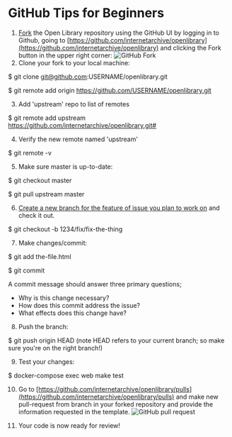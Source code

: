 # GitHub Tips for Beginners
1. [Fork](https://gist.github.com/Chaser324/ce0505fbed06b947d962) the Open Library repository using the GitHub UI by logging in to Github, going to [https://github.com/internetarchive/openlibrary](https://github.com/internetarchive/openlibrary) and clicking the Fork button in the upper right corner:
![GitHub Fork](https://archive.org/download/screenshot20191211at11.12.56/fork.jpg)
2. Clone your fork to your local machine:

$ git clone git@github.com:USERNAME/openlibrary.git

$ git remote add origin https://github.com/USERNAME/openlibrary.git

3. Add 'upstream' repo to list of remotes

$ git remote add upstream https://github.com/internetarchive/openlibrary.git# 

4. Verify the new remote named 'upstream'

$ git remote -v

5. Make sure master is up-to-date:

$ git checkout master

$ git pull upstream master

6. [Create a new branch for the feature of issue you plan to work on](https://github.com/internetarchive/openlibrary/blob/master/CONTRIBUTING.md#development-practices) and check it out.

$ git checkout -b 1234/fix/fix-the-thing

7. Make changes/commit:

$ git add the-file.html

$ git commit

A commit message should answer three primary questions;
* Why is this change necessary?
* How does this commit address the issue?
* What effects does this change have?

8. Push the branch:

$ git push origin HEAD
 (note HEAD refers to your current branch; so make sure you're on the right branch!)

9. Test your changes:

$ docker-compose exec web make test

10. Go to [https://github.com/internetarchive/openlibrary/pulls](https://github.com/internetarchive/openlibrary/pulls) and make new pull-request from branch in your forked repository and provide the information requested in the template.
![GitHub pull request](https://archive.org/download/screenshot20191211at11.12.56/pull-request.png)

11. Your code is now ready for review!


